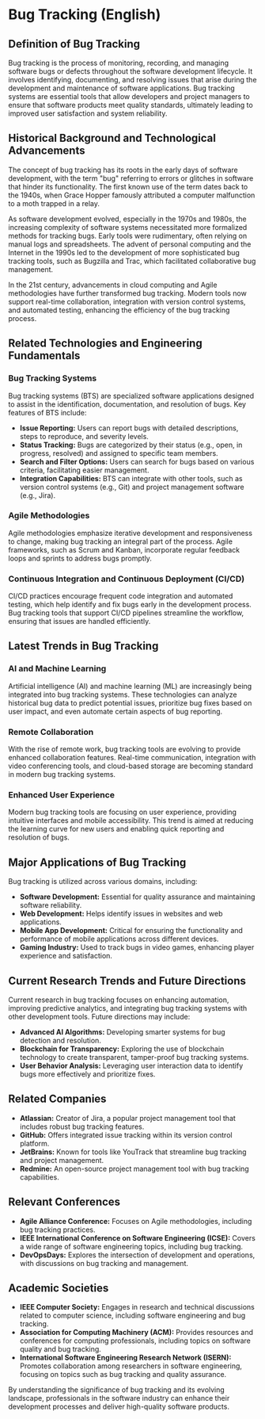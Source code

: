 # Bug Tracking (English)

## Definition of Bug Tracking

Bug tracking is the process of monitoring, recording, and managing software bugs or defects throughout the software development lifecycle. It involves identifying, documenting, and resolving issues that arise during the development and maintenance of software applications. Bug tracking systems are essential tools that allow developers and project managers to ensure that software products meet quality standards, ultimately leading to improved user satisfaction and system reliability.

## Historical Background and Technological Advancements

The concept of bug tracking has its roots in the early days of software development, with the term "bug" referring to errors or glitches in software that hinder its functionality. The first known use of the term dates back to the 1940s, when Grace Hopper famously attributed a computer malfunction to a moth trapped in a relay.

As software development evolved, especially in the 1970s and 1980s, the increasing complexity of software systems necessitated more formalized methods for tracking bugs. Early tools were rudimentary, often relying on manual logs and spreadsheets. The advent of personal computing and the Internet in the 1990s led to the development of more sophisticated bug tracking tools, such as Bugzilla and Trac, which facilitated collaborative bug management.

In the 21st century, advancements in cloud computing and Agile methodologies have further transformed bug tracking. Modern tools now support real-time collaboration, integration with version control systems, and automated testing, enhancing the efficiency of the bug tracking process.

## Related Technologies and Engineering Fundamentals

### Bug Tracking Systems

Bug tracking systems (BTS) are specialized software applications designed to assist in the identification, documentation, and resolution of bugs. Key features of BTS include:

- **Issue Reporting:** Users can report bugs with detailed descriptions, steps to reproduce, and severity levels.
- **Status Tracking:** Bugs are categorized by their status (e.g., open, in progress, resolved) and assigned to specific team members.
- **Search and Filter Options:** Users can search for bugs based on various criteria, facilitating easier management.
- **Integration Capabilities:** BTS can integrate with other tools, such as version control systems (e.g., Git) and project management software (e.g., Jira).

### Agile Methodologies

Agile methodologies emphasize iterative development and responsiveness to change, making bug tracking an integral part of the process. Agile frameworks, such as Scrum and Kanban, incorporate regular feedback loops and sprints to address bugs promptly.

### Continuous Integration and Continuous Deployment (CI/CD)

CI/CD practices encourage frequent code integration and automated testing, which help identify and fix bugs early in the development process. Bug tracking tools that support CI/CD pipelines streamline the workflow, ensuring that issues are handled efficiently.

## Latest Trends in Bug Tracking

### AI and Machine Learning

Artificial intelligence (AI) and machine learning (ML) are increasingly being integrated into bug tracking systems. These technologies can analyze historical bug data to predict potential issues, prioritize bug fixes based on user impact, and even automate certain aspects of bug reporting.

### Remote Collaboration

With the rise of remote work, bug tracking tools are evolving to provide enhanced collaboration features. Real-time communication, integration with video conferencing tools, and cloud-based storage are becoming standard in modern bug tracking systems.

### Enhanced User Experience

Modern bug tracking tools are focusing on user experience, providing intuitive interfaces and mobile accessibility. This trend is aimed at reducing the learning curve for new users and enabling quick reporting and resolution of bugs.

## Major Applications of Bug Tracking

Bug tracking is utilized across various domains, including:

- **Software Development:** Essential for quality assurance and maintaining software reliability.
- **Web Development:** Helps identify issues in websites and web applications.
- **Mobile App Development:** Critical for ensuring the functionality and performance of mobile applications across different devices.
- **Gaming Industry:** Used to track bugs in video games, enhancing player experience and satisfaction.

## Current Research Trends and Future Directions

Current research in bug tracking focuses on enhancing automation, improving predictive analytics, and integrating bug tracking systems with other development tools. Future directions may include:

- **Advanced AI Algorithms:** Developing smarter systems for bug detection and resolution.
- **Blockchain for Transparency:** Exploring the use of blockchain technology to create transparent, tamper-proof bug tracking systems.
- **User Behavior Analysis:** Leveraging user interaction data to identify bugs more effectively and prioritize fixes.

## Related Companies

- **Atlassian:** Creator of Jira, a popular project management tool that includes robust bug tracking features.
- **GitHub:** Offers integrated issue tracking within its version control platform.
- **JetBrains:** Known for tools like YouTrack that streamline bug tracking and project management.
- **Redmine:** An open-source project management tool with bug tracking capabilities.

## Relevant Conferences

- **Agile Alliance Conference:** Focuses on Agile methodologies, including bug tracking practices.
- **IEEE International Conference on Software Engineering (ICSE):** Covers a wide range of software engineering topics, including bug tracking.
- **DevOpsDays:** Explores the intersection of development and operations, with discussions on bug tracking and management.

## Academic Societies

- **IEEE Computer Society:** Engages in research and technical discussions related to computer science, including software engineering and bug tracking.
- **Association for Computing Machinery (ACM):** Provides resources and conferences for computing professionals, including topics on software quality and bug tracking.
- **International Software Engineering Research Network (ISERN):** Promotes collaboration among researchers in software engineering, focusing on topics such as bug tracking and quality assurance.

By understanding the significance of bug tracking and its evolving landscape, professionals in the software industry can enhance their development processes and deliver high-quality software products.